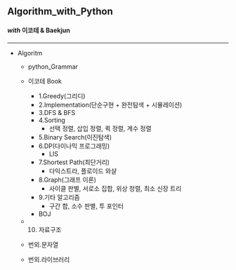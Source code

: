 ## Algorithm_with_Python

#### _with_ 이코테 & Baekjun

---

- Algoritm
  - python_Grammar
  - 이코테 Book
    - 1.Greedy(그리디)
    - 2.Implementation(단순구현 + 완전탐색 + 시뮬레이션)
    - 3.DFS & BFS
    - 4.Sorting
      - 선택 정렬, 삽입 정렬, 퀵 정렬, 계수 정렬
    - 5.Binary Search(이진탐색)
    - 6.DP(다이나믹 프로그래밍)
      - LIS
    - 7.Shortest Path(최단거리)
      - 다익스트라, 플로이드 와샬
    - 8.Graph(그래프 이론)
      - 사이클 판별, 서로소 집합, 위상 정렬, 최소 신장 트리
    - 9.기타 알고리즘
      - 구간 합, 소수 판별, 투 포인터
    - BOJ
  
  - 10. 자료구조
  - 번외.문자열
  - 번외.라이브러리
